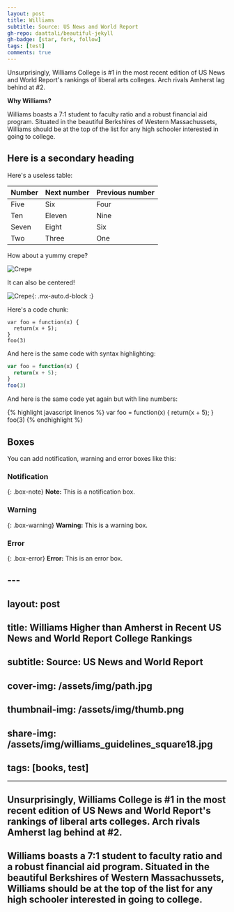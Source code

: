 ```yaml
---
layout: post
title: Williams
subtitle: Source: US News and World Report
gh-repo: daattali/beautiful-jekyll
gh-badge: [star, fork, follow]
tags: [test]
comments: true
---
```


Unsurprisingly, Williams College is #1 in the most recent edition of US News and World Report's rankings of liberal arts colleges. Arch rivals Amherst lag behind at #2.

**Why Williams?**

Williams boasts a 7:1 student to faculty ratio and a robust financial aid program. Situated in the beautiful Berkshires of Western Massachussets, Williams should be at the top of the list for any high schooler interested in going to college. 

## Here is a secondary heading

Here's a useless table:

| Number | Next number | Previous number |
| :------ |:--- | :--- |
| Five | Six | Four |
| Ten | Eleven | Nine |
| Seven | Eight | Six |
| Two | Three | One |


How about a yummy crepe?

![Crepe](https://s3-media3.fl.yelpcdn.com/bphoto/cQ1Yoa75m2yUFFbY2xwuqw/348s.jpg)

It can also be centered!

![Crepe](https://s3-media3.fl.yelpcdn.com/bphoto/cQ1Yoa75m2yUFFbY2xwuqw/348s.jpg){: .mx-auto.d-block :}

Here's a code chunk:

~~~
var foo = function(x) {
  return(x + 5);
}
foo(3)
~~~

And here is the same code with syntax highlighting:

```javascript
var foo = function(x) {
  return(x + 5);
}
foo(3)
```

And here is the same code yet again but with line numbers:

{% highlight javascript linenos %}
var foo = function(x) {
  return(x + 5);
}
foo(3)
{% endhighlight %}

## Boxes
You can add notification, warning and error boxes like this:

### Notification

{: .box-note}
**Note:** This is a notification box.

### Warning

{: .box-warning}
**Warning:** This is a warning box.

### Error

{: .box-error}
**Error:** This is an error box.



## ---
## layout: post
## title: Williams Higher than Amherst in Recent US News and World Report College Rankings
## subtitle: Source: US News and World Report
## cover-img: /assets/img/path.jpg
## thumbnail-img: /assets/img/thumb.png
## share-img: /assets/img/williams_guidelines_square18.jpg
## tags: [books, test]
---

## Unsurprisingly, Williams College is #1 in the most recent edition of US News and World Report's rankings of liberal arts colleges. Arch rivals Amherst lag behind at #2.

## Williams boasts a 7:1 student to faculty ratio and a robust financial aid program. Situated in the beautiful Berkshires of Western Massachussets, Williams should be at the top of the list for any high schooler interested in going to college. 
##
